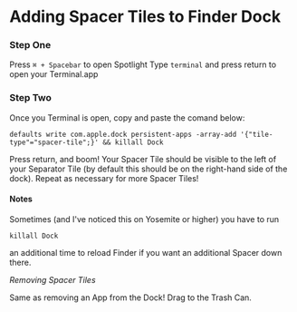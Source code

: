 # Adding Spacer Tiles to Finder Dock

### Step One

Press `⌘ + Spacebar` to open Spotlight
Type `terminal` and press return to open your Terminal.app

### Step Two


Once you Terminal is open, copy and paste the comand below:

`defaults write com.apple.dock persistent-apps -array-add '{"tile-type"="spacer-tile";}' && killall Dock`

Press return, and boom! Your Spacer Tile should be visible to the left of your Separator Tile (by default this should be on the right-hand side of the dock). Repeat as necessary for more Spacer Tiles! 


#### Notes

Sometimes (and I've noticed this on Yosemite or higher) you have to run

`killall Dock`

an additional time to reload Finder if you want an additional Spacer down there.

_Removing Spacer Tiles_

Same as removing an App from the Dock! Drag to the Trash Can. 
